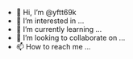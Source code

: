 - 👋 Hi, I’m @yftt69k
- 👀 I’m interested in ...
- 🌱 I’m currently learning ...
- 💞️ I’m looking to collaborate on ...
- 📫 How to reach me ...

<!---
yftt69k/yftt69k is a ✨ special ✨ repository because its `README.md` (this file) appears on your GitHub profile.
You can click the Preview link to take a look at your changes.
--->
